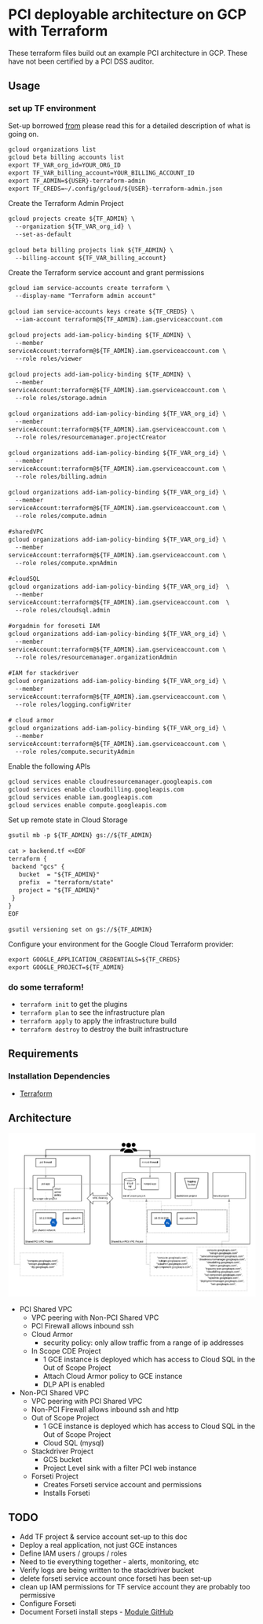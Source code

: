 # PCI deployable architecture on GCP with Terraform
These terraform files build out an example PCI architecture in GCP. These have not been certified by a PCI DSS auditor.

## Usage
### set up TF environment
Set-up borrowed [from](https://cloud.google.com/community/tutorials/managing-gcp-projects-with-terraformreadme.txt) please read this for a detailed description of what is going on.
```
gcloud organizations list
gcloud beta billing accounts list
export TF_VAR_org_id=YOUR_ORG_ID
export TF_VAR_billing_account=YOUR_BILLING_ACCOUNT_ID
export TF_ADMIN=${USER}-terraform-admin
export TF_CREDS=~/.config/gcloud/${USER}-terraform-admin.json
```

Create the Terraform Admin Project
```
gcloud projects create ${TF_ADMIN} \
  --organization ${TF_VAR_org_id} \
  --set-as-default

gcloud beta billing projects link ${TF_ADMIN} \
  --billing-account ${TF_VAR_billing_account}
```

Create the Terraform service account and grant permissions
```
gcloud iam service-accounts create terraform \
  --display-name "Terraform admin account"

gcloud iam service-accounts keys create ${TF_CREDS} \
  --iam-account terraform@${TF_ADMIN}.iam.gserviceaccount.com

gcloud projects add-iam-policy-binding ${TF_ADMIN} \
  --member serviceAccount:terraform@${TF_ADMIN}.iam.gserviceaccount.com \
  --role roles/viewer

gcloud projects add-iam-policy-binding ${TF_ADMIN} \
  --member serviceAccount:terraform@${TF_ADMIN}.iam.gserviceaccount.com \
  --role roles/storage.admin

gcloud organizations add-iam-policy-binding ${TF_VAR_org_id} \
  --member serviceAccount:terraform@${TF_ADMIN}.iam.gserviceaccount.com \
  --role roles/resourcemanager.projectCreator

gcloud organizations add-iam-policy-binding ${TF_VAR_org_id} \
  --member serviceAccount:terraform@${TF_ADMIN}.iam.gserviceaccount.com \
  --role roles/billing.admin

gcloud organizations add-iam-policy-binding ${TF_VAR_org_id} \
  --member serviceAccount:terraform@${TF_ADMIN}.iam.gserviceaccount.com \
  --role roles/compute.admin

#sharedVPC
gcloud organizations add-iam-policy-binding ${TF_VAR_org_id} \
  --member serviceAccount:terraform@${TF_ADMIN}.iam.gserviceaccount.com \
  --role roles/compute.xpnAdmin

#cloudSQL
gcloud organizations add-iam-policy-binding ${TF_VAR_org_id}  \
  --member serviceAccount:terraform@${TF_ADMIN}.iam.gserviceaccount.com  \
  --role roles/cloudsql.admin

#orgadmin for foreseti IAM
gcloud organizations add-iam-policy-binding ${TF_VAR_org_id} \
  --member serviceAccount:terraform@${TF_ADMIN}.iam.gserviceaccount.com \
  --role roles/resourcemanager.organizationAdmin

#IAM for stackdriver
gcloud organizations add-iam-policy-binding ${TF_VAR_org_id} \
  --member serviceAccount:terraform@${TF_ADMIN}.iam.gserviceaccount.com \
  --role roles/logging.configWriter

# cloud armor
gcloud organizations add-iam-policy-binding ${TF_VAR_org_id} \
  --member serviceAccount:terraform@${TF_ADMIN}.iam.gserviceaccount.com \
  --role roles/compute.securityAdmin

```

Enable the following APIs
```
gcloud services enable cloudresourcemanager.googleapis.com
gcloud services enable cloudbilling.googleapis.com
gcloud services enable iam.googleapis.com
gcloud services enable compute.googleapis.com
```

Set up remote state in Cloud Storage
```
gsutil mb -p ${TF_ADMIN} gs://${TF_ADMIN}

cat > backend.tf <<EOF
terraform {
 backend "gcs" {
   bucket  = "${TF_ADMIN}"
   prefix  = "terraform/state"
   project = "${TF_ADMIN}"
 }
}
EOF

gsutil versioning set on gs://${TF_ADMIN}
```
Configure your environment for the Google Cloud Terraform provider:
```
export GOOGLE_APPLICATION_CREDENTIALS=${TF_CREDS}
export GOOGLE_PROJECT=${TF_ADMIN}
```

### do some terraform!
- `terraform init` to get the plugins
- `terraform plan` to see the infrastructure plan
- `terraform apply` to apply the infrastructure build
- `terraform destroy` to destroy the built infrastructure

## Requirements
### Installation Dependencies
- [Terraform](https://www.terraform.io/downloads.html)

## Architecture
![architecture diagram](diagrams/PCIterraform.png)
- PCI Shared VPC
  * VPC peering with Non-PCI Shared VPC
  * PCI Firewall allows inbound ssh
  * Cloud Armor
    * security policy: only allow traffic from a range of ip addresses
  * In Scope CDE Project
    * 1 GCE instance is deployed which has access to Cloud SQL in the Out of Scope Project
    * Attach Cloud Armor policy to GCE instance
    * DLP API is enabled
- Non-PCI Shared VPC
  * VPC peering with PCI Shared VPC
  * Non-PCI Firewall allows inbound ssh and http
  * Out of Scope Project
    * 1 GCE instance is deployed which has access to Cloud SQL in the Out of Scope Project
    * Cloud SQL (mysql)
  * Stackdriver Project
    * GCS bucket
    * Project Level sink with a filter PCI web instance
  * Forseti Project
    * Creates Forseti service account and permissions
    * Installs Forseti

## TODO
- Add TF project & service account set-up to this doc
- Deploy a real application, not just GCE instances
- Define IAM users / groups / roles
- Need to tie everything together - alerts, monitoring, etc
- Verify logs are being written to the stackdriver bucket
- delete forseti service account once forseti has been set-up
- clean up IAM permissions for TF service account they are probably too permissive
- Configure Forseti
- Document Forseti install steps - [Module GitHub](https://github.com/terraform-google-modules/terraform-google-forseti)
